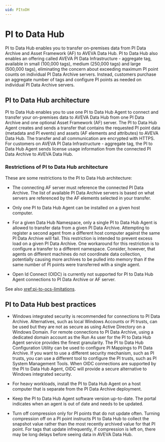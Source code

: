```yaml
---
uid: PItoDH
---
```


# PI to Data Hub

PI to Data Hub enables you to transfer on-premises data from PI Data Archive and Asset Framework (AF) to AVEVA Data Hub. PI to Data Hub also enables an offering called AVEVA PI Data Infrastructure - aggregate tag, available in small (100,000 tags), medium (250,000 tags) and large (500,000 tags), eliminating the concern about exceeding maximum PI point counts on individual PI Data Archive servers. Instead, customers purchase an aggregate number of tags and configure PI points as needed on individual PI Data Archive servers.

## PI to Data Hub architecture

PI to Data Hub enables you to use one PI to Data Hub Agent to connect and transfer your on-premises data to AVEVA Data Hub from one PI Data Archive and one optional Asset Framework (AF) server. The PI to Data Hub Agent creates and sends a transfer that contains the requested PI point data (metadata and PI events) and assets (AF elements and attributes) to AVEVA Data Hub. The transfer and all communication are encrypted with HTTPS. For customers on AVEVA PI Data Infrastructure - aggregate tag, the PI to Data Hub Agent sends license usage information from the connected PI Data Archive to AVEVA Data Hub.

### Restrictions of PI to Data Hub architecture

These are some restrictions to the PI to Data Hub architecture:

- The connecting AF server must reference the connected PI Data Archive. The list of available PI Data Archive servers is based on what servers are referenced by the AF elements selected in your transfer.

- Only one PI to Data Hub Agent can be installed on a given host computer.

- For a given Data Hub Namespace, only a single PI to Data Hub Agent is allowed to transfer data from a given PI Data Archive.  Attempting to register a second agent from a different host computer against the same PI Data Archive will fail. This restriction is intended to prevent excess load on a given PI Data Archive. One workaround for this restriction is to configure a transfer to a different namespace. Consider, however, that agents on different machines do not coordinate data collection, potentially causing more archives to be pulled into memory than if the same number of PI points were transferred with a single agent. 

- Open Id Connect (OIDC) is currently not supported for PI to Data Hub Agent connections to PI Data Archive or AF server.  

See also <xref:pi-to-ocs-limitations>.

## PI to Data Hub best practices

- Windows integrated security is recommended for connections to PI Data Archive. Alternatives, such as local Windows Accounts or PI trusts, can be used but they are not as secure as using Active Directory on a Windows Domain. For remote connections to PI Data Archive, using a dedicated domain account as the Run As user for the PI to Data Hub Agent service provides the finest granularity. The PI to Data Hub Configuration Utility can be used to configure PI Mappings to PI Data Archive. If you want to use a different security mechanism, such as PI trusts, you can use a different tool to configure the PI trusts, such as PI System Management Tools. When OIDC connections are supported by the PI to Data Hub Agent, OIDC will provide a secure alternative to Windows integrated security.  

- For heavy workloads, install the PI to Data Hub Agent on a host computer that is separate from the PI Data Archive deployment.

- Keep the PI to Data Hub Agent software version up-to-date. The portal indicates when an agent is out of date and needs to be updated.

- Turn off compression only for PI points that do not update often. Turning compression off on a PI point instructs PI to Data Hub to collect the snapshot value rather than the most recently archived value for that PI point. For tags that update infrequently, if compression is left on, there may be long delays before seeing data in AVEVA Data Hub.
